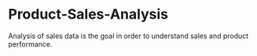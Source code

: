 # Product-Sales-Analysis
Analysis of sales data is the goal in order to understand sales and product performance. 

